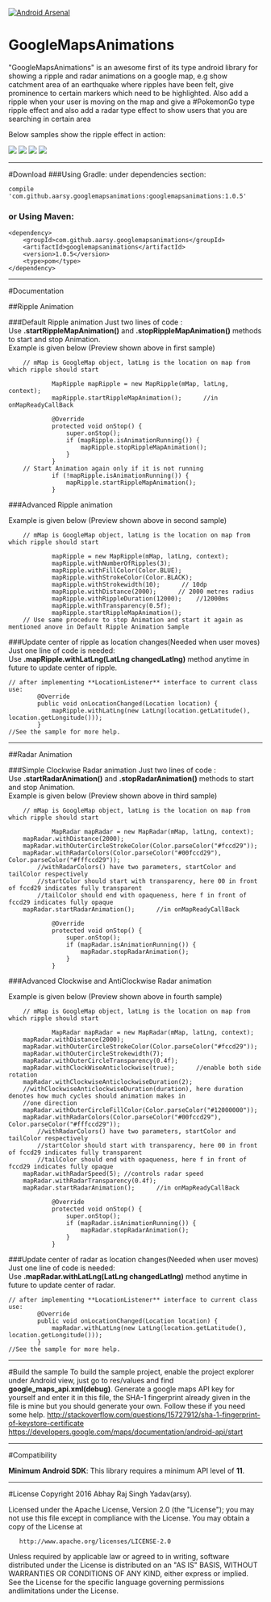 [![Android Arsenal](https://img.shields.io/badge/Android%20Arsenal-GoogleMapsAnimations-green.svg?style=true)](https://android-arsenal.com/details/1/5070)

# GoogleMapsAnimations        

"GoogleMapsAnimations" is an awesome first of its type android library for showing a ripple and radar animations on a google map, e.g show catchment area of an earthquake where ripples have been felt, give prominence to certain markers which need to be highlighted. Also add a ripple when your user is moving on the map and give a #PokemonGo type ripple effect and also add a radar type effect to show users that you are searching in certain area

Below samples show the ripple effect in action:

<img src="/gifs/Sample2.gif" > <img src="/gifs/Sample1.gif" > <img src="/gifs/Sample3.gif"> <img src="/gifs/Sample4.gif">

------    

#Download
###Using Gradle: under dependencies section:   
  
    compile 'com.github.aarsy.googlemapsanimations:googlemapsanimations:1.0.5'

### or Using Maven:
    <dependency>
        <groupId>com.github.aarsy.googlemapsanimations</groupId>
        <artifactId>googlemapsanimations</artifactId>
        <version>1.0.5</version>
        <type>pom</type>
    </dependency>

------

#Documentation

##Ripple Animation

###Default Ripple animation
Just two lines of code :  
Use **.startRippleMapAnimation()** and **.stopRippleMapAnimation()** methods to start and stop Animation.     
Example is given below (Preview shown above in first sample)
  
        // mMap is GoogleMap object, latLng is the location on map from which ripple should start
              
                MapRipple mapRipple = new MapRipple(mMap, latLng, context);
                mapRipple.startRippleMapAnimation();      //in onMapReadyCallBack
        
                @Override
                protected void onStop() {
                    super.onStop();
                    if (mapRipple.isAnimationRunning()) {
                        mapRipple.stopRippleMapAnimation();
                    }
                }
        // Start Animation again only if it is not running
                if (!mapRipple.isAnimationRunning()) {
                    mapRipple.startRippleMapAnimation();
                }
     

###Advanced Ripple animation

Example is given below (Preview shown above in second sample)
  
        // mMap is GoogleMap object, latLng is the location on map from which ripple should start
              
                mapRipple = new MapRipple(mMap, latLng, context);
                mapRipple.withNumberOfRipples(3);
                mapRipple.withFillColor(Color.BLUE);
                mapRipple.withStrokeColor(Color.BLACK);
                mapRipple.withStrokewidth(10);      // 10dp
                mapRipple.withDistance(2000);      // 2000 metres radius
                mapRipple.withRippleDuration(12000);    //12000ms
                mapRipple.withTransparency(0.5f);
                mapRipple.startRippleMapAnimation();
        // Use same procedure to stop Animation and start it again as mentioned anove in Default Ripple Animation Sample

###Update center of ripple as location changes(Needed when user moves)
Just one line of code is needed:  
Use **.mapRipple.withLatLng(LatLng changedLatlng)** method anytime in future to update center of ripple.
  
  	// after implementing **LocationListener** interface to current class use:
        	@Override
        	public void onLocationChanged(Location location) {
           		mapRipple.withLatLng(new LatLng(location.getLatitude(), location.getLongitude()));
        	}
	//See the sample for more help.
	
------
	
	
##Radar Animation

###Simple Clockwise Radar animation
Just two lines of code :  
Use **.startRadarAnimation()** and **.stopRadarAnimation()** methods to start and stop Animation.     
Example is given below (Preview shown above in third sample)
  
        // mMap is GoogleMap object, latLng is the location on map from which ripple should start
              
                MapRadar mapRadar = new MapRadar(mMap, latLng, context);
		mapRadar.withDistance(2000);
		mapRadar.withOuterCircleStrokeColor(Color.parseColor("#fccd29"));
		mapRadar.withRadarColors(Color.parseColor("#00fccd29"), Color.parseColor("#fffccd29"));
			//withRadarColors() have two parameters, startColor and tailColor respectively
			//startColor should start with transparency, here 00 in front of fccd29 indicates fully transparent
			//tailColor should end with opaqueness, here f in front of fccd29 indicates fully opaque
		mapRadar.startRadarAnimation();      //in onMapReadyCallBack
        
                @Override
                protected void onStop() {
                    super.onStop();
                    if (mapRadar.isAnimationRunning()) {
                        mapRadar.stopRadarAnimation();
                    }
                }



###Advanced Clockwise and AntiClockwise Radar animation

Example is given below (Preview shown above in fourth sample)
  
        // mMap is GoogleMap object, latLng is the location on map from which ripple should start
              
                MapRadar mapRadar = new MapRadar(mMap, latLng, context);
		mapRadar.withDistance(2000);
		mapRadar.withOuterCircleStrokeColor(Color.parseColor("#fccd29"));
		mapRadar.withOuterCircleStrokewidth(7);
		mapRadar.withOuterCircleTransparency(0.4f);
		mapRadar.withClockWiseAnticlockwise(true);		//enable both side rotation
		mapRadar.withClockwiseAnticlockwiseDuration(2);
		//withClockwiseAnticlockwiseDuration(duration), here duration denotes how much cycles should animation makes in 
		//one direction
		mapRadar.withOuterCircleFillColor(Color.parseColor("#12000000"));            
		mapRadar.withRadarColors(Color.parseColor("#00fccd29"), Color.parseColor("#fffccd29"));
			//withRadarColors() have two parameters, startColor and tailColor respectively
			//startColor should start with transparency, here 00 in front of fccd29 indicates fully transparent
			//tailColor should end with opaqueness, here f in front of fccd29 indicates fully opaque
		mapRadar.withRadarSpeed(5);	//controls radar speed
		mapRadar.withRadarTransparency(0.4f);
		mapRadar.startRadarAnimation();      //in onMapReadyCallBack
		
                @Override
                protected void onStop() {
                    super.onStop();
                    if (mapRadar.isAnimationRunning()) {
                        mapRadar.stopRadarAnimation();
                    }
                }

###Update center of radar as location changes(Needed when user moves)
Just one line of code is needed:  
Use **.mapRadar.withLatLng(LatLng changedLatlng)** method anytime in future to update center of radar.    
  
  	// after implementing **LocationListener** interface to current class use:
        	@Override
        	public void onLocationChanged(Location location) {
           		mapRadar.withLatLng(new LatLng(location.getLatitude(), location.getLongitude()));
        	}
	//See the sample for more help.
       
------

#Build the sample
To build the sample project, enable the project explorer under Android view, just go to res/values and find **google_maps_api.xml(debug)**. Generate a google maps API key for yourself and enter it in this file, the SHA-1 fingerprint already given in the file is mine but you should generate your own. Follow these if you need some help.
http://stackoverflow.com/questions/15727912/sha-1-fingerprint-of-keystore-certificate
https://developers.google.com/maps/documentation/android-api/start

------

#Compatibility

**Minimum Android SDK**: This library requires a minimum API level of **11**.    

------

#License
Copyright 2016 Abhay Raj Singh Yadav(arsy).

   Licensed under the Apache License, Version 2.0 (the "License"); you may not use this file except in compliance with the License.
   You may obtain a copy of the License at

       http://www.apache.org/licenses/LICENSE-2.0

   Unless required by applicable law or agreed to in writing, software distributed under the License is distributed on an "AS IS" BASIS, WITHOUT WARRANTIES OR CONDITIONS OF ANY KIND, either express or implied. See the License for the specific language governing permissions andlimitations under the License.


